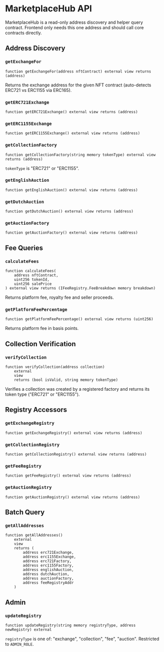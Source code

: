 # MarketplaceHub API

MarketplaceHub is a read-only address discovery and helper query contract. Frontend only needs this one address and should call core contracts directly.

## Address Discovery

### `getExchangeFor`

```solidity
function getExchangeFor(address nftContract) external view returns (address)
```

Returns the exchange address for the given NFT contract (auto-detects ERC721 vs ERC1155 via ERC165).

### `getERC721Exchange`

```solidity
function getERC721Exchange() external view returns (address)
```

### `getERC1155Exchange`

```solidity
function getERC1155Exchange() external view returns (address)
```

### `getCollectionFactory`

```solidity
function getCollectionFactory(string memory tokenType) external view returns (address)
```

`tokenType` is "ERC721" or "ERC1155".

### `getEnglishAuction`

```solidity
function getEnglishAuction() external view returns (address)
```

### `getDutchAuction`

```solidity
function getDutchAuction() external view returns (address)
```

### `getAuctionFactory`

```solidity
function getAuctionFactory() external view returns (address)
```

## Fee Queries

### `calculateFees`

```solidity
function calculateFees(
    address nftContract,
    uint256 tokenId,
    uint256 salePrice
) external view returns (IFeeRegistry.FeeBreakdown memory breakdown)
```

Returns platform fee, royalty fee and seller proceeds.

### `getPlatformFeePercentage`

```solidity
function getPlatformFeePercentage() external view returns (uint256)
```

Returns platform fee in basis points.

## Collection Verification

### `verifyCollection`

```solidity
function verifyCollection(address collection)
    external
    view
    returns (bool isValid, string memory tokenType)
```

Verifies a collection was created by a registered factory and returns its token type ("ERC721" or "ERC1155").

## Registry Accessors

### `getExchangeRegistry`

```solidity
function getExchangeRegistry() external view returns (address)
```

### `getCollectionRegistry`

```solidity
function getCollectionRegistry() external view returns (address)
```

### `getFeeRegistry`

```solidity
function getFeeRegistry() external view returns (address)
```

### `getAuctionRegistry`

```solidity
function getAuctionRegistry() external view returns (address)
```

## Batch Query

### `getAllAddresses`

```solidity
function getAllAddresses()
    external
    view
    returns (
        address erc721Exchange,
        address erc1155Exchange,
        address erc721Factory,
        address erc1155Factory,
        address englishAuction,
        address dutchAuction,
        address auctionFactory,
        address feeRegistryAddr
    )
```

## Admin

### `updateRegistry`

```solidity
function updateRegistry(string memory registryType, address newRegistry) external
```

`registryType` is one of: "exchange", "collection", "fee", "auction". Restricted to `ADMIN_ROLE`.
